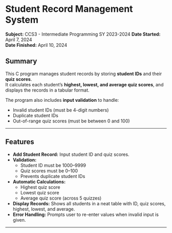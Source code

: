 #  Student Record Management System
**Subject:** CCS3 - Intermediate Programming SY 2023-2024
**Date Started:** April 7, 2024  
**Date Finished:** April 10, 2024  

## Summary
This C program manages student records by storing **student IDs** and their **quiz scores**.  
It calculates each student’s **highest, lowest, and average quiz scores**, and displays the records in a tabular format.  

The program also includes **input validation** to handle:
- Invalid student IDs (must be 4-digit numbers)  
- Duplicate student IDs  
- Out-of-range quiz scores (must be between 0 and 100)  

---

## Features
- **Add Student Record:** Input student ID and quiz scores.  
- **Validation:**  
  - Student ID must be 1000–9999  
  - Quiz scores must be 0–100  
  - Prevents duplicate student IDs  
- **Automatic Calculations:**  
  - Highest quiz score  
  - Lowest quiz score  
  - Average quiz score (across 5 quizzes)  
- **Display Records:** Shows all students in a neat table with ID, quiz scores, highest, lowest, and average.  
- **Error Handling:** Prompts user to re-enter values when invalid input is given.  

---
